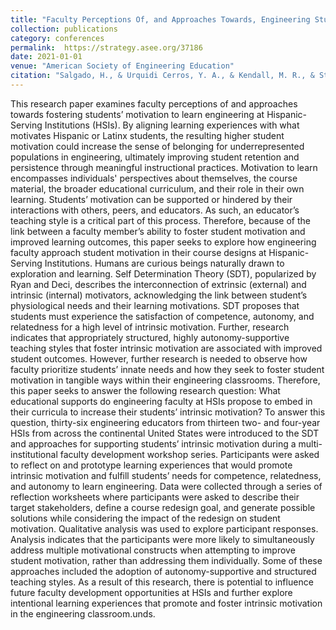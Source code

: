 ```yaml
---
title: "Faculty Perceptions Of, and Approaches Towards, Engineering Student Motivation at Hispanic-serving Institution"
collection: publications
category: conferences
permalink:  https://strategy.asee.org/37186
date: 2021-01-01
venue: "American Society of Engineering Education"
citation: "Salgado, H., & Urquidi Cerros, Y. A., & Kendall, M. R., & Strong, A. C. (2021, July), Faculty Perceptions Of, and Approaches Towards, Engineering Student Motivation at Hispanic-serving Institutions Paper presented at 2021 ASEE Virtual Annual Conference Content Access, Virtual Conference. https://strategy.asee.org/37186"
---
```



This research paper examines faculty perceptions of and approaches towards fostering students’ motivation to learn engineering at Hispanic-Serving Institutions (HSIs). By aligning learning experiences with what motivates Hispanic or Latinx students, the resulting higher student motivation could increase the sense of belonging for underrepresented populations in engineering, ultimately improving student retention and persistence through meaningful instructional practices. Motivation to learn encompasses individuals' perspectives about themselves, the course material, the broader educational curriculum, and their role in their own learning. Students’ motivation can be supported or hindered by their interactions with others, peers, and educators. As such, an educator’s teaching style is a critical part of this process. Therefore, because of the link between a faculty member’s ability to foster student motivation and improved learning outcomes, this paper seeks to explore how engineering faculty approach student motivation in their course designs at Hispanic-Serving Institutions. Humans are curious beings naturally drawn to exploration and learning. Self Determination Theory (SDT), popularized by Ryan and Deci, describes the interconnection of extrinsic (external) and intrinsic (internal) motivators, acknowledging the link between student’s physiological needs and their learning motivations. SDT proposes that students must experience the satisfaction of competence, autonomy, and relatedness for a high level of intrinsic motivation. Further, research indicates that appropriately structured, highly autonomy-supportive teaching styles that foster intrinsic motivation are associated with improved student outcomes. However, further research is needed to observe how faculty prioritize students’ innate needs and how they seek to foster student motivation in tangible ways within their engineering classrooms. Therefore, this paper seeks to answer the following research question: What educational supports do engineering faculty at HSIs propose to embed in their curricula to increase their students’ intrinsic motivation? To answer this question, thirty-six engineering educators from thirteen two- and four-year HSIs from across the continental United States were introduced to the SDT and approaches for supporting students’ intrinsic motivation during a multi-institutional faculty development workshop series. Participants were asked to reflect on and prototype learning experiences that would promote intrinsic motivation and fulfill students’ needs for competence, relatedness, and autonomy to learn engineering. Data were collected through a series of reflection worksheets where participants were asked to describe their target stakeholders, define a course redesign goal, and generate possible solutions while considering the impact of the redesign on student motivation. Qualitative analysis was used to explore participant responses. Analysis indicates that the participants were more likely to simultaneously address multiple motivational constructs when attempting to improve student motivation, rather than addressing them individually. Some of these approaches included the adoption of autonomy-supportive and structured teaching styles. As a result of this research, there is potential to influence future faculty development opportunities at HSIs and further explore intentional learning experiences that promote and foster intrinsic motivation in the engineering classroom.unds.


